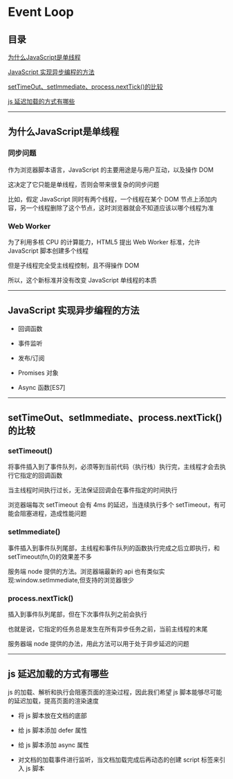 # Event Loop

## 目录

[为什么JavaScript是单线程](#jump1)

[JavaScript 实现异步编程的方法](#jump2)

[setTimeOut、setImmediate、process.nextTick()的比较](#jump3)

[js 延迟加载的方式有哪些](#jump4)

[](#jump)

[](#jump)

[](#jump)

[](#jump)

---	

<span id="jump1"></span>

## 为什么JavaScript是单线程

### 同步问题

作为浏览器脚本语言，JavaScript 的主要用途是与用户互动，以及操作 DOM

这决定了它只能是单线程，否则会带来很复杂的同步问题

比如，假定 JavaScript 同时有两个线程，一个线程在某个 DOM 节点上添加内容，另一个线程删除了这个节点，这时浏览器就会不知道应该以哪个线程为准

### Web Worker

为了利用多核 CPU 的计算能力，HTML5 提出 Web Worker 标准，允许 JavaScript 脚本创建多个线程

但是子线程完全受主线程控制，且不得操作 DOM

所以，这个新标准并没有改变 JavaScript 单线程的本质

---

<span id="jump2"></span>

## JavaScript 实现异步编程的方法

- 回调函数

- 事件监听

- 发布/订阅

- Promises 对象

- Async 函数[ES7]

---

<span id="jump3"></span>

## setTimeOut、setImmediate、process.nextTick()的比较

### setTimeout()

将事件插入到了事件队列，必须等到当前代码（执行栈）执行完，主线程才会去执行它指定的回调函数

当主线程时间执行过长，无法保证回调会在事件指定的时间执行

浏览器端每次 setTimeout 会有 4ms 的延迟，当连续执行多个 setTimeout，有可能会阻塞进程，造成性能问题

### setImmediate()

事件插入到事件队列尾部，主线程和事件队列的函数执行完成之后立即执行，和 setTimeout(fn,0)的效果差不多

服务端 node 提供的方法。浏览器端最新的 api 也有类似实现:window.setImmediate,但支持的浏览器很少

### process.nextTick()

插入到事件队列尾部，但在下次事件队列之前会执行

也就是说，它指定的任务总是发生在所有异步任务之前，当前主线程的末尾

服务器端 node 提供的办法，用此方法可以用于处于异步延迟的问题

---

<span id="jump4"></span>

##  js 延迟加载的方式有哪些

js 的加载、解析和执行会阻塞页面的渲染过程，因此我们希望 js 脚本能够尽可能的延迟加载，提高页面的渲染速度

- 将 js 脚本放在文档的底部

- 给 js 脚本添加 defer 属性

- 给 js 脚本添加 async 属性

- 对文档的加载事件进行监听，当文档加载完成后再动态的创建 script 标签来引入 js 脚本

